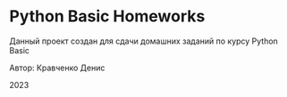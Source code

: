 # Python Basic Homeworks

Данный проект создан для сдачи домашних заданий по курсу Python Basic

Автор: Кравченко Денис

2023